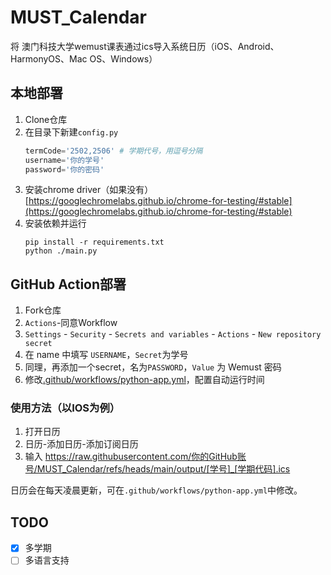 # MUST_Calendar 

将 澳门科技大学wemust课表通过ics导入系统日历（iOS、Android、HarmonyOS、Mac OS、Windows）

## 本地部署

1. Clone仓库
2. 在目录下新建``config.py``
    ```python
    termCode='2502,2506' # 学期代号，用逗号分隔
    username='你的学号'
    password='你的密码'
    ```
3. 安装chrome driver（如果没有）[https://googlechromelabs.github.io/chrome-for-testing/#stable](https://googlechromelabs.github.io/chrome-for-testing/#stable)
3. 安装依赖并运行
    ```
    pip install -r requirements.txt
    python ./main.py
    ```

## GitHub Action部署

1. Fork仓库
2. `Actions`-同意Workflow
3. `Settings` - `Security` - `Secrets and variables` - `Actions` - `New repository secret`
4. 在 name 中填写 `USERNAME`，`Secret`为学号
5. 同理，再添加一个secret，名为`PASSWORD`，`Value` 为 Wemust 密码
6. 修改[.github/workflows/python-app.yml](.github/workflows/python-app.yml)，配置自动运行时间

### 使用方法（以IOS为例）

1. 打开日历
2. 日历-添加日历-添加订阅日历
3. 输入 <https://raw.githubusercontent.com/你的GitHub账号/MUST_Calendar/refs/heads/main/output/[学号]_[学期代码].ics>

日历会在每天凌晨更新，可在```.github/workflows/python-app.yml```中修改。

## TODO

- [x] 多学期
- [ ] 多语言支持
